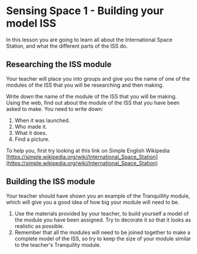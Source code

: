 # Sensing Space 1 - Building your model ISS

In this lesson you are going to learn all about the International Space Station, and what the different parts of the ISS do.

## Researching the ISS module

Your teacher will place you into groups and give you the name of one of the modules of the ISS that you will be researching and then making.

Write down the name of the module of the ISS that you will be making. Using the web, find out about the module of the ISS that you have been asked to make. You need to write down:

1. When it was launched.
1. Who made it.
1. What it does.
1. Find a picture.

To help you, first try looking at this link on Simple English Wikipedia [https://simple.wikipedia.org/wiki/International_Space_Station](https://simple.wikipedia.org/wiki/International_Space_Station)
  
## Building the ISS module

Your teacher should have shown you an example of the Tranquillity module, which will give you a good idea of how big your module will need to be.
  
1. Use the materials provided by your teacher, to build yourself a model of the module you have been assigned. Try to decorate it so that it looks as realistic as possible.
1. Remember that all the modules will need to be joined together to make a complete model of the ISS, so try to keep the size of your module similar to the teacher's Tranquility module. 
